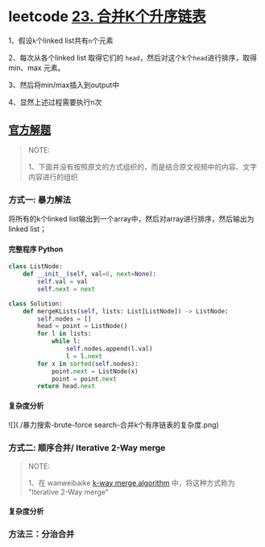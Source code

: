 # leetcode [23. 合并K个升序链表](https://leetcode-cn.com/problems/merge-k-sorted-lists/)

1、假设`k`个linked list共有`n`个元素

2、每次从各个linked list 取得它们的 `head`，然后对这个k个`head`进行排序，取得 min、max 元素。

3、然后将min/max插入到output中

4、显然上述过程需要执行n次

## [官方解题](https://leetcode-cn.com/problems/merge-k-sorted-lists/solution/he-bing-kge-pai-xu-lian-biao-by-leetcode-solutio-2/)

> NOTE: 
>
> 1、下面并没有按照原文的方式组织的，而是结合原文视频中的内容、文字内容进行的组织

### 方式一: 暴力解法

将所有的k个linked list输出到一个array中，然后对array进行排序，然后输出为linked list；



#### 完整程序 Python

```python
class ListNode:
    def __init__(self, val=0, next=None):
        self.val = val
        self.next = next

class Solution:
    def mergeKLists(self, lists: List[ListNode]) -> ListNode:
        self.nodes = []
        head = point = ListNode()
        for l in lists:
            while l:
                self.nodes.append(l.val)
                l = l.next
        for x in sorted(self.nodes):
            point.next = ListNode(x)
            point = point.next
        return head.next
```



#### 复杂度分析

![](./暴力搜索-brute-force search-合并k个有序链表的复杂度.png)

### 方式二: 顺序合并/ Iterative 2-Way merge

> NOTE: 
>
> 1、在 wanweibaike [k-way merge algorithm](https://en.wanweibaike.com/wiki-K-Way%20Merge%20Algorithms) 中，将这种方式称为 "Iterative 2-Way merge"





#### 复杂度分析



### 方法三：分治合并



